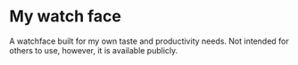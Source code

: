 # My watch face

A watchface built for my own taste and productivity needs. Not intended for others to use, however, it is available publicly.